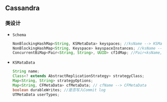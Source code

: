 ## Cassandra

### 类设计

* `Schema` <br/>
  ```java
  NonBlockingHashMap<String, KSMetaData> keyspaces; //ksName --> KSMataData
  NonBlockingHashMap<String, Keyspace> keyspaceInstances; //ksName --> Keyspace
  ConcurrentBiMap<Pair<String, String>, UUID> cfIdMap; //Pair<ksName, cfName> --> cfId
  ```
* `KSMataData` <br/>
  ```java
  String name;
  Class<? extends AbstractReplicationStrategy> strategyClass;
  Map<String, String> strategyOptions;
  Map<String, CFMetaData> cfMetaData; // cfName --> CFMetaData
  boolean durableWrites; //是否写入Commit log
  UTMetaData userTypes;
  ```
